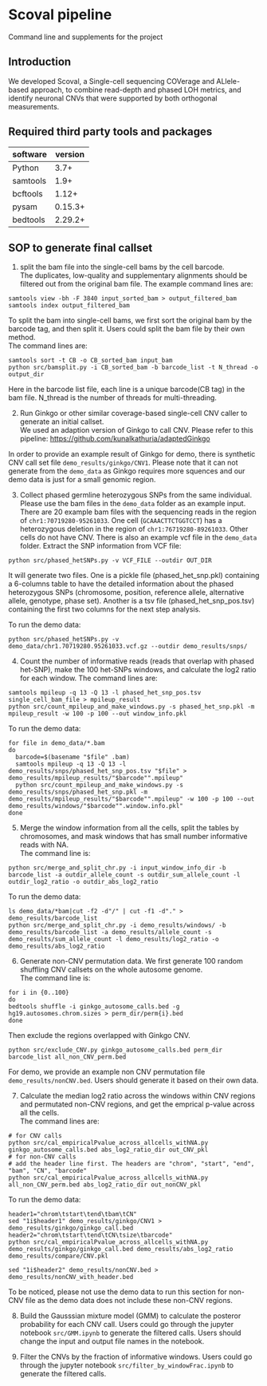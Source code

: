 # Scoval pipeline
Command line and supplements for the project

## Introduction
We developed Scoval, a Single-cell sequencing COVerage and ALlele-based approach, to combine read-depth and phased LOH metrics, and identify neuronal CNVs that were supported by both orthogonal measurements.


## Required third party tools and packages
| software | version |
|----------|---------|
| Python   | 3.7+    |
| samtools | 1.9+    |
| bcftools | 1.12+   |
| pysam    | 0.15.3+ |
| bedtools | 2.29.2+ |


## SOP to generate final callset
1. split the bam file into the single-cell bams by the cell barcode.  
The duplicates, low-quality and supplementary alignments should be filtered out from the original bam file. The example command lines are:
```
samtools view -bh -F 3840 input_sorted_bam > output_filtered_bam
samtools index output_filtered_bam
```
To split the bam into single-cell bams, we first sort the original bam by the barcode tag, and then split it. Users could split the bam file by their own method.  
The command lines are:
```
samtools sort -t CB -o CB_sorted_bam input_bam
python src/bamsplit.py -i CB_sorted_bam -b barcode_list -t N_thread -o output_dir
```
Here in the barcode list file, each line is a unique barcode(CB tag) in the bam file. N_thread is the number of threads for multi-threading.

2. Run Ginkgo or other similar coverage-based single-cell CNV caller to generate an initial callset.  
We used an adaption version of Ginkgo to call CNV. Please refer to this pipeline:
https://github.com/kunalkathuria/adaptedGinkgo


In order to provide an example result of Ginkgo for demo, there is synthetic CNV call set file `demo_results/ginkgo/CNV1`. Please note that it can not generate from the `demo_data` as Ginkgo requires more squences and our demo data is just for a small genomic region.

3. Collect phased germline heterozygous SNPs from the same individual. Please use the bam files in the `demo_data` folder as an example input. There are 20 example bam files with the sequencing reads in the region of `chr1:70719280-95261033`. One cell (`GCAAACTTCTGGTCCT`) has a heterozygous deletion in the region of `chr1:76719280-89261033`. Other cells do not have CNV. There is also an example vcf file in the `demo_data` folder.
Extract the SNP information from VCF file:
```
python src/phased_hetSNPs.py -v VCF_FILE --outdir OUT_DIR 
```
It will generate two files. One is a pickle file (phased_het_snp.pkl) containing a 6-columns table to have the detailed information about the phased heterozygous SNPs (chromosome, position, reference allele, alternative allele, genotype, phase set). Another is a tsv file (phased_het_snp_pos.tsv) containing the first two columns for the next step analysis.

To run the demo data:
```
python src/phased_hetSNPs.py -v demo_data/chr1.70719280.95261033.vcf.gz --outdir demo_results/snps/
```

4. Count the number of informative reads (reads that overlap with phased het-SNP), make the 100 het-SNPs windows, and calculate the log2 ratio for each window.
The command lines are:
```
samtools mpileup -q 13 -Q 13 -l phased_het_snp_pos.tsv single_cell_bam_file > mpileup_result
python src/count_mpileup_and_make_windows.py -s phased_het_snp.pkl -m mpileup_result -w 100 -p 100 --out window_info.pkl
```

To run the demo data:
```
for file in demo_data/*.bam
do
  barcode=$(basename "$file" .bam)
  samtools mpileup -q 13 -Q 13 -l demo_results/snps/phased_het_snp_pos.tsv "$file" > demo_results/mpileup_results/"$barcode"".mpileup" 
  python src/count_mpileup_and_make_windows.py -s demo_results/snps/phased_het_snp.pkl -m demo_results/mpileup_results/"$barcode"".mpileup" -w 100 -p 100 --out demo_results/windows/"$barcode"".window.info.pkl"
done

```


5. Merge the window information from all the cells, split the tables by chromosomes, and mask windows that has small number informative reads with NA.  
The command line is:
```
python src/merge_and_split_chr.py -i input_window_info_dir -b barcode_list -a outdir_allele_count -s outdir_sum_allele_count -l outdir_log2_ratio -o outdir_abs_log2_ratio
```
To run the demo data:
```
ls demo_data/*bam|cut -f2 -d"/" | cut -f1 -d"." > demo_results/barcode_list
python src/merge_and_split_chr.py -i demo_results/windows/ -b demo_results/barcode_list -a demo_results/allele_count -s demo_results/sum_allele_count -l demo_results/log2_ratio -o demo_results/abs_log2_ratio
```


6. Generate non-CNV permutation data. We first generate 100 random shuffling CNV callsets on the whole autosome genome.  
The command line is:
```
for i in {0..100}
do
bedtools shuffle -i ginkgo_autosome_calls.bed -g hg19.autosomes.chrom.sizes > perm_dir/perm{i}.bed
done
```
Then exclude the regions overlapped with Ginkgo CNV.  
```
python src/exclude_CNV.py ginkgo_autosome_calls.bed perm_dir barcode_list all_non_CNV_perm.bed
```

For demo, we provide an example non CNV permutation file `demo_results/nonCNV.bed`. Users should generate it based on their own data.

7. Calculate the median log2 ratio across the windows within CNV regions and permutated non-CNV regions, and get the emprical p-value across all the cells.    
The command lines are:
```
# for CNV calls
python src/cal_empiricalPvalue_across_allcells_withNA.py ginkgo_autosome_calls.bed abs_log2_ratio_dir out_CNV_pkl
# for non-CNV calls
# add the header line first. The headers are "chrom", "start", "end", "bam", "CN", "barcode"
python src/cal_empiricalPvalue_across_allcells_withNA.py all_non_CNV_perm.bed abs_log2_ratio_dir out_nonCNV_pkl
```

To run the demo data:
```
header1="chrom\tstart\tend\tbam\tCN"
sed "1i$header1" demo_results/ginkgo/CNV1 > demo_results/ginkgo/ginkgo_call.bed
header2="chrom\tstart\tend\tCN\tsize\tbarcode"
python src/cal_empiricalPvalue_across_allcells_withNA.py demo_results/ginkgo/ginkgo_call.bed demo_results/abs_log2_ratio demo_results/compare/CNV.pkl

sed "1i$header2" demo_results/nonCNV.bed > demo_results/nonCNV_with_header.bed
```
To be noticed, please not use the demo data to run this section for non-CNV file as the demo data does not include these non-CNV regions.


8. Build the Gausssian mixture model (GMM) to calculate the posteror probability for each CNV call. Users could go through the jupyter notebook `src/GMM.ipynb` to generate the filtered calls. Users should change the input and output file names in the notebook.  

9. Filter the CNVs by the fraction of informative windows. Users could go through the jupyter notebook `src/filter_by_windowFrac.ipynb` to generate the filtered calls.
